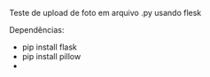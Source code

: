 Teste de upload de foto em arquivo .py usando flesk

Dependências:
- pip install flask
- pip install pillow
- 
